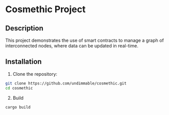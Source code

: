 # Cosmethic Project

## Description

This project demonstrates the use of smart contracts to manage a graph of interconnected nodes, where data can be updated in real-time.

## Installation

1. Clone the repository:
```zsh
git clone https://github.com/undimmable/cosmethic.git
cd cosmethic
```

2. Build

```zsh
cargo build
```
